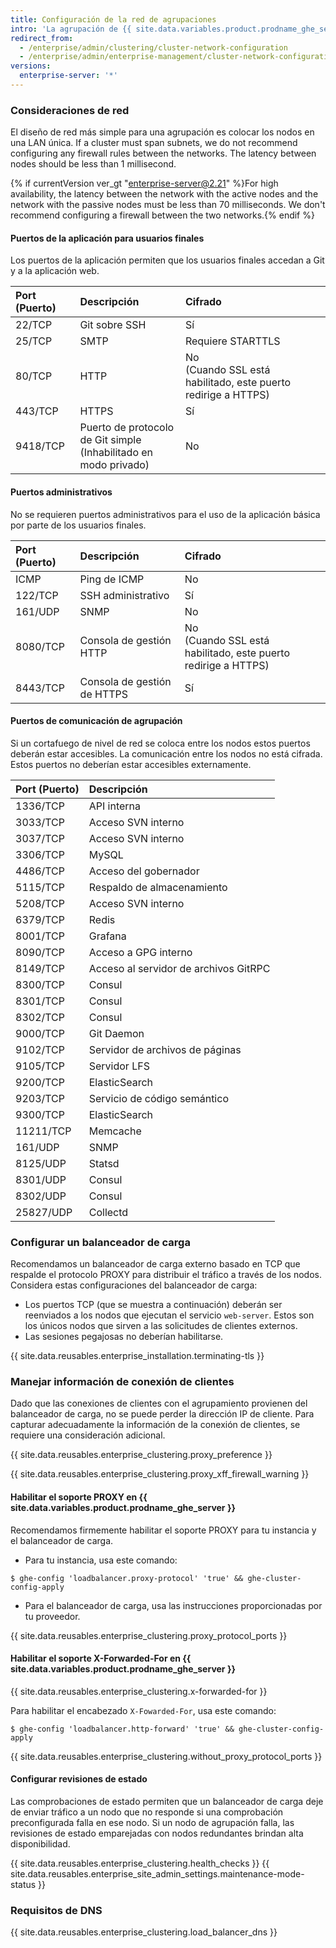 ```yaml
---
title: Configuración de la red de agrupaciones
intro: 'La agrupación de {{ site.data.variables.product.prodname_ghe_server }} se basa en la resolución de nombre de DNS pertinente, balanceo de carga y comunicación entre los nodos para operar de manera adecuada.'
redirect_from:
  - /enterprise/admin/clustering/cluster-network-configuration
  - /enterprise/admin/enterprise-management/cluster-network-configuration
versions:
  enterprise-server: '*'
---
```


### Consideraciones de red

El diseño de red más simple para una agrupación es colocar los nodos en una LAN única. If a cluster must span subnets, we do not recommend configuring any firewall rules between the networks. The latency between nodes should be less than 1 millisecond.

{% if currentVersion ver_gt "enterprise-server@2.21" %}For high availability, the latency between the network with the active nodes and the network with the passive nodes must be less than 70 milliseconds. We don't recommend configuring a firewall between the two networks.{% endif %}

#### Puertos de la aplicación para usuarios finales

Los puertos de la aplicación permiten que los usuarios finales accedan a Git y a la aplicación web.

| Port (Puerto) | Descripción                                                               | Cifrado                                                                |
|:------------- |:------------------------------------------------------------------------- |:---------------------------------------------------------------------- |
| 22/TCP        | Git sobre SSH                                                             | Sí                                                                     |
| 25/TCP        | SMTP                                                                      | Requiere STARTTLS                                                      |
| 80/TCP        | HTTP                                                                      | No<br>(Cuando SSL está habilitado, este puerto redirige a HTTPS) |
| 443/TCP       | HTTPS                                                                     | Sí                                                                     |
| 9418/TCP      | Puerto de protocolo de Git simple<br>(Inhabilitado en modo privado) | No                                                                     |

#### Puertos administrativos

No se requieren puertos administrativos para el uso de la aplicación básica por parte de los usuarios finales.

| Port (Puerto) | Descripción                 | Cifrado                                                                |
|:------------- |:--------------------------- |:---------------------------------------------------------------------- |
| ICMP          | Ping de ICMP                | No                                                                     |
| 122/TCP       | SSH administrativo          | Sí                                                                     |
| 161/UDP       | SNMP                        | No                                                                     |
| 8080/TCP      | Consola de gestión HTTP     | No<br>(Cuando SSL está habilitado, este puerto redirige a HTTPS) |
| 8443/TCP      | Consola de gestión de HTTPS | Sí                                                                     |

#### Puertos de comunicación de agrupación

Si un cortafuego de nivel de red se coloca entre los nodos estos puertos deberán estar accesibles. La comunicación entre los nodos no está cifrada. Estos puertos no deberían estar accesibles externamente.

| Port (Puerto) | Descripción                           |
|:------------- |:------------------------------------- |
| 1336/TCP      | API interna                           |
| 3033/TCP      | Acceso SVN interno                    |
| 3037/TCP      | Acceso SVN interno                    |
| 3306/TCP      | MySQL                                 |
| 4486/TCP      | Acceso del gobernador                 |
| 5115/TCP      | Respaldo de almacenamiento            |
| 5208/TCP      | Acceso SVN interno                    |
| 6379/TCP      | Redis                                 |
| 8001/TCP      | Grafana                               |
| 8090/TCP      | Acceso a GPG interno                  |
| 8149/TCP      | Acceso al servidor de archivos GitRPC |
| 8300/TCP      | Consul                                |
| 8301/TCP      | Consul                                |
| 8302/TCP      | Consul                                |
| 9000/TCP      | Git Daemon                            |
| 9102/TCP      | Servidor de archivos de páginas       |
| 9105/TCP      | Servidor LFS                          |
| 9200/TCP      | ElasticSearch                         |
| 9203/TCP      | Servicio de código semántico          |
| 9300/TCP      | ElasticSearch                         |
| 11211/TCP     | Memcache                              |
| 161/UDP       | SNMP                                  |
| 8125/UDP      | Statsd                                |
| 8301/UDP      | Consul                                |
| 8302/UDP      | Consul                                |
| 25827/UDP     | Collectd                              |


### Configurar un balanceador de carga

 Recomendamos un balanceador de carga externo basado en TCP que respalde el protocolo PROXY para distribuir el tráfico a través de los nodos. Considera estas configuraciones del balanceador de carga:

 - Los puertos TCP (que se muestra a continuación) deberán ser reenviados a los nodos que ejecutan el servicio `web-server`. Estos son los únicos nodos que sirven a las solicitudes de clientes externos.
 - Las sesiones pegajosas no deberían habilitarse.

{{ site.data.reusables.enterprise_installation.terminating-tls }}

### Manejar información de conexión de clientes

Dado que las conexiones de clientes con el agrupamiento provienen del balanceador de carga, no se puede perder la dirección IP de cliente. Para capturar adecuadamente la información de la conexión de clientes, se requiere una consideración adicional.

{{ site.data.reusables.enterprise_clustering.proxy_preference }}

{{ site.data.reusables.enterprise_clustering.proxy_xff_firewall_warning }}

#### Habilitar el soporte PROXY en {{ site.data.variables.product.prodname_ghe_server }}

Recomendamos firmemente habilitar el soporte PROXY para tu instancia y el balanceador de carga.

 - Para tu instancia, usa este comando:
  ```shell
  $ ghe-config 'loadbalancer.proxy-protocol' 'true' && ghe-cluster-config-apply
  ```
  - Para el balanceador de carga, usa las instrucciones proporcionadas por tu proveedor.

  {{ site.data.reusables.enterprise_clustering.proxy_protocol_ports }}

#### Habilitar el soporte X-Forwarded-For en {{ site.data.variables.product.prodname_ghe_server }}

{{ site.data.reusables.enterprise_clustering.x-forwarded-for }}

Para habilitar el encabezado `X-Fowarded-For`, usa este comando:

```shell
$ ghe-config 'loadbalancer.http-forward' 'true' && ghe-cluster-config-apply
```

{{ site.data.reusables.enterprise_clustering.without_proxy_protocol_ports }}

#### Configurar revisiones de estado
Las comprobaciones de estado permiten que un balanceador de carga deje de enviar tráfico a un nodo que no responde si una comprobación preconfigurada falla en ese nodo. Si un nodo de agrupación falla, las revisiones de estado emparejadas con nodos redundantes brindan alta disponibilidad.

{{ site.data.reusables.enterprise_clustering.health_checks }}
{{ site.data.reusables.enterprise_site_admin_settings.maintenance-mode-status }}

### Requisitos de DNS

{{ site.data.reusables.enterprise_clustering.load_balancer_dns }}
